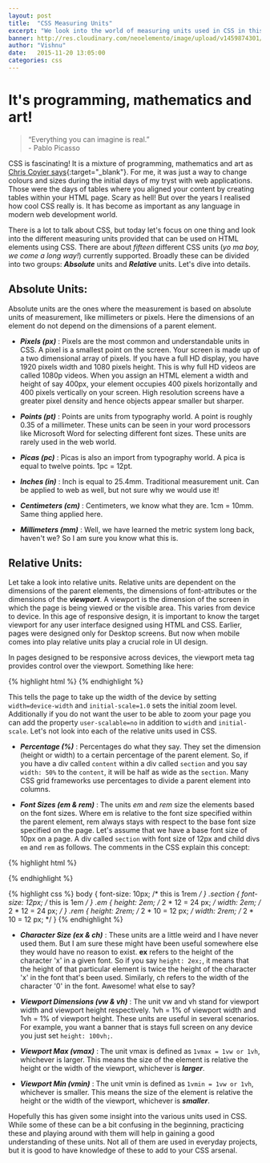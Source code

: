 ```yaml
---
layout: post
title:  "CSS Measuring Units"
excerpt: "We look into the world of measuring units used in CSS in this post"
banner: http://res.cloudinary.com/neoelemento/image/upload/v1459874301/cssrocks_klcfla.jpg
author: "Vishnu"
date:   2015-11-20 13:05:00
categories: css
---
```

# It's programming, mathematics and art!

> “Everything you can imagine is real.” 
<br >- Pablo Picasso

CSS is fascinating! It is a mixture of programming, mathematics and art as [Chris Coyier says](http://inside.envato.com/chris-coyier/){:target="_blank"}. For me, it was just a way to change colours and sizes during the initial days of my tryst with web applications. Those were the days of tables where you aligned your content by creating tables within your HTML page. Scary as hell! But over the years I realised how cool CSS really is. It has become as important as any language in modern web development world.

There is a lot to talk about CSS, but today let's focus on one thing and look into the different measuring units provided that can be used on HTML elements using CSS. There are about *fifteen* different CSS units (*yo ma boy, we come a long way!*) currently supported. Broadly these can be divided into two groups: ***Absolute*** units and ***Relative*** units. Let's dive into details.

## Absolute Units:
Absolute units are the ones where the measurement is based on absolute units of measurement, like millimeters or pixels. Here the dimensions of an element do not depend on the dimensions of a parent element.

  - ***Pixels (px)*** : Pixels are the most common and understandable units in CSS. A pixel is a smallest point on the screen. Your screen is made up of a two dimensional array of pixels. If you have a full HD display, you have 1920 pixels width and 1080 pixels height. This is why full HD videos are called 1080p videos. When you assign an HTML element a width and height of say 400px, your element occupies 400 pixels horizontally and 400 pixels vertically on your screen. High resolution screens have a greater pixel density and hence objects appear smaller but sharper.

  - ***Points (pt)*** : Points are units from typography world. A point is roughly 0.35 of a millimeter. These units can be seen in your word processors like Microsoft Word for selecting different font sizes. These units are rarely used in the web world.

  - ***Picas (pc)*** : Picas is also an import from typography world. A pica is equal to twelve points. 1pc = 12pt.

  - ***Inches (in)*** : Inch is equal to 25.4mm. Traditional measurement unit. Can be applied to web as well, but not sure why we would use it!

  - ***Centimeters (cm)*** : Centimeters, we know what they are. 1cm = 10mm. Same thing applied here.

  - ***Millimeters (mm)*** : Well, we have learned the metric system long back, haven't we? So I am sure you know what this is.


<!-- ### Absolute Units Demo:
<p data-height="400" data-theme-id="0" data-slug-hash="pjYZyK" data-default-tab="result" data-user="neoelemento" class='codepen'>See the Pen <a href='http://codepen.io/neoelemento/pen/pjYZyK/'>Relative Units</a> by Vishnu Padmanabhan (<a href='http://codepen.io/neoelemento'>@neoelemento</a>) on <a href='http://codepen.io'>CodePen</a>.</p>
<script async src="//assets.codepen.io/assets/embed/ei.js"></script> -->

## Relative Units:
Let take a look into relative units. Relative units are dependent on the dimensions of the parent elements, the dimensions of font-attributes or the dimensions of the ***viewport***. A viewport is the dimension of the screen in which the page is being viewed or the visible area. This varies from device to device. In this age of responsive design, it is important to know the target viewport for any user interface designed using HTML and CSS. Earlier, pages were designed only for Desktop screens. But now when mobile comes into play relative units play a crucial role in UI design.

In pages designed to be responsive across devices, the viewport meta tag provides control over the viewport. Something like here:

{% highlight html %}
<meta name="viewport" content="width=device-width, initial-scale=1.0">
{% endhighlight %}

This tells the page to take up the width of the device by setting ```width=device-width``` and ```initial-scale=1.0``` sets the initial zoom level. Additionally if you do not want the user to be able to zoom your page you can add the property ```user-scalable=no``` in addition to ```width``` and ```initial-scale```. Let's not look into each of the relative units used in CSS. <!-- The demo for all the units are in the Codepen after the description. -->

  - ***Percentage (%)*** : Percentages do what they say. They set the dimension (height or width) to a certain percentage of the parent element. So, if you have a div called ```content``` within a div called ```section``` and you say ```width: 50%``` to the ```content```, it will be half as wide as the ```section```. Many CSS grid frameworks use percentages to divide a parent element into columns.

  - ***Font Sizes (em & rem)*** : The units *em* and *rem* size the elements based on the font sizes. Where em is relative to the font size specified within the parent element, rem always stays with respect to the base font size specified on the page. Let's assume that we have a base font size of 10px on a page. A div called ```section``` with font size of 12px and child divs ```em``` and ```rem``` as follows. The comments in the CSS explain this concept:

  {% highlight html %}
  <body>
    <div class="section">
      <div class="em"></div>
      <div class="rem"></div>
    </div>
  </body>
  {% endhighlight %}

  {% highlight css %}
  body {
    font-size: 10px; /* this is 1rem */
  }
  .section {
    font-size: 12px; /* this is 1em */
  }
  .em {
    height: 2em; /* 2 * 12 = 24 px; */
    width: 2em; /* 2 * 12 = 24 px; */
  }
  .rem {
    height: 2rem; /* 2 * 10 = 12 px; */
    width: 2rem; /* 2 * 10 = 12 px; */
  }
  {% endhighlight %}  

  - ***Character Size (ex & ch)*** : These units are a little weird and I have never used them. But I am sure these might have been useful somewhere else they would have no reason to exist. **ex** refers to the height of the character 'x' in a given font. So if you say ```height: 2ex;```, it means that the height of that particular element is twice the height of the character 'x' in the font that's been used. Similarly, ch refers to the width of the character '0' in the font. Awesome! what else to say?

  - ***Viewport Dimensions (vw & vh)*** : The unit vw and vh stand for viewport width and viewport height respectively. 1vh = 1% of viewport width and 1vh = 1% of viewport height. These units are useful in several scenarios. For example, you want a banner that is stays full screen on any device you just set ```height: 100vh;```.

  - ***Viewport Max (vmax)*** : The unit vmax is defined as ```1vmax = 1vw or 1vh```, whichever is larger. This means the size of the element is relative the height or the width of the viewport, whichever is ***larger***.

  - ***Viewport Min (vmin)*** : The unit vmin is defined as ```1vmin = 1vw or 1vh```, whichever is smaller. This means the size of the element is relative the height or the width of the viewport, whichever is ***smaller***.
  

<!-- ### Relative Units Demo:
<p data-height="400" data-theme-id="0" data-slug-hash="pjYZyK" data-default-tab="result" data-user="neoelemento" class='codepen'>See the Pen <a href='http://codepen.io/neoelemento/pen/pjYZyK/'>Relative Units</a> by Vishnu Padmanabhan (<a href='http://codepen.io/neoelemento'>@neoelemento</a>) on <a href='http://codepen.io'>CodePen</a>.</p>
<script async src="//assets.codepen.io/assets/embed/ei.js"></script> -->

Hopefully this has given some insight into the various units used in CSS. While some of these can be a bit confusing in the beginning, practicing these and playing around with them will help in gaining a good understanding of these units. Not all of them are used in everyday projects, but it is good to have knowledge of these to add to your CSS arsenal.